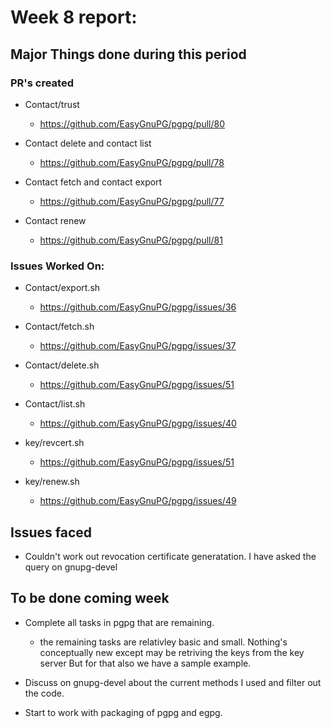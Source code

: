 # Week 8 report:

## Major Things done during this period

### PR's created

- Contact/trust
  - https://github.com/EasyGnuPG/pgpg/pull/80

- Contact delete and contact list
  - https://github.com/EasyGnuPG/pgpg/pull/78
  
- Contact fetch and contact export
  - https://github.com/EasyGnuPG/pgpg/pull/77

- Contact renew
  - https://github.com/EasyGnuPG/pgpg/pull/81


### Issues Worked On:

- Contact/export.sh
  - https://github.com/EasyGnuPG/pgpg/issues/36

- Contact/fetch.sh
  - https://github.com/EasyGnuPG/pgpg/issues/37

- Contact/delete.sh
  - https://github.com/EasyGnuPG/pgpg/issues/51

- Contact/list.sh
  - https://github.com/EasyGnuPG/pgpg/issues/40
  
- key/revcert.sh
  - https://github.com/EasyGnuPG/pgpg/issues/51

- key/renew.sh
  - https://github.com/EasyGnuPG/pgpg/issues/49


## Issues faced

- Couldn't work out revocation certificate generatation.
  I have asked the query on gnupg-devel

## To be done coming week

- Complete all tasks in pgpg that are remaining.
  - the remaining tasks are relativley basic and small.
  Nothing's conceptually new except may be retriving the keys 
  from the key server But for that also we have a sample example.
  
- Discuss on gnupg-devel about the current methods I used and filter out the code.

- Start to work with packaging of pgpg and egpg.


